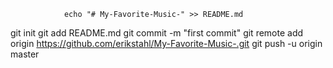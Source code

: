 
                echo "# My-Favorite-Music-" >> README.md
git init
git add README.md
git commit -m "first commit"
git remote add origin https://github.com/erikstahl/My-Favorite-Music-.git
git push -u origin master
                
